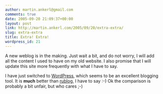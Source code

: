 ```yaml
---
author: martin.ankerl@gmail.com
comments: true
date: 2005-09-20 21:09:37+00:00
layout: post
link: http://martin.ankerl.com/2005/09/20/extra-extra/
slug: extra-extra
title: Extra! Extra!
wordpress_id: 21
---
```


	

A new weblog is in the making. Just wait a bit, and do not worry, I will add all the content I used to have on my old website. I also promise that I will update this site more frequently with what I have to say.


	

I have just switched to [WordPress](http://wordpress.org/), which seems to be an excellent blogging tool. It is **much** better than [rublog](http://rubyforge.org/projects/rublog/), I have to say :-)  Ok the comparison is probably a bit unfair, but who cares ;-) 
